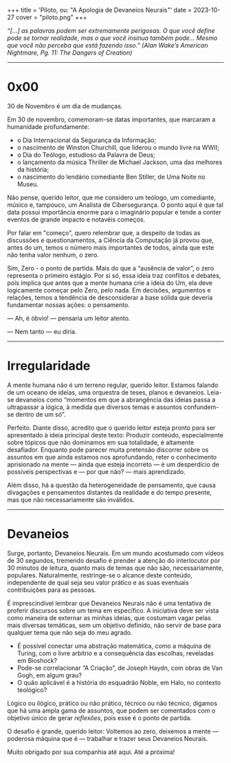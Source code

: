 +++
title = 'Piloto, ou: "A Apologia de Devaneios Neurais"'
date = 2023-10-27
cover = "piloto.png"
+++

_“[…] as palavras podem ser extremamente perigosas. O que você define pode se tornar realidade, mas o que você insinua também pode… Mesmo que você não perceba que está fazendo isso.” (Alan Wake’s American Nightmare, Pg. 11: The Dangers of Creation)_
___
# 0x00
30 de Novembro é um dia de mudanças.

 Em 30 de novembro, comemoram-se datas importantes, que marcaram a humanidade profundamente:
  - o Dia Internacional da Segurança da Informação; 
  - o nascimento de Winston Churchill, que liderou o mundo livre na WWII; 
  - o Dia do Teólogo, estudioso da Palavra de Deus;
  - o lançamento da música Thriller de Michael Jackson, uma das melhores da história;
  - o nascimento do lendário comediante Ben Stiller, de Uma Noite no Museu. 

Não pense, querido leitor, que me considero um teólogo, um comediante, músico e, tampouco, um Analista de Cibersegurança. O ponto aqui é que tal data possui importância enorme para o imaginário popular e tende a conter eventos de grande impacto e notavéis começos.

Por falar em "começo", quero relembrar que, a despeito de todas as discussões e questionamentos, a Ciência da Computação já provou que, antes do um, temos o número mais importantes de todos, ainda que este não tenha valor nenhum, o zero.

Sim, Zero - o ponto de partida. Mais do que a “ausência de valor”, o zero representa o primeiro estágio. Por si só, essa ideia traz conflitos e debates, pois implica que antes que a mente humana crie a ideia do Um, ela deve logicamente começar pelo Zero, pelo nada. Em decisões, argumentos e relações, temos a tendência de desconsiderar a base sólida que deveria fundamentar nossas ações: o pensamento.

— Ah, é óbvio! — pensaria um leitor atento.

— Nem tanto — eu diria.
___
# Irregularidade
A mente humana não é um terreno regular, querido leitor. Estamos falando de um oceano de ideias, uma orquestra de teses, planos e devaneios. Leia-se devaneios como “momentos em que a abrangência das ideias passa a ultrapassar a lógica, à medida que diversos temas e assuntos confundem-se dentro de um só”.

Perfeito. Diante disso, acredito que o querido leitor esteja pronto para ser apresentado à ideia principal deste texto: Produzir conteúdo, especialmente sobre tópicos que não dominamos em sua totalidade, é altamente desafiador. Enquanto pode parecer muita pretensão discorrer sobre os assuntos em que ainda estamos nos aprofundando, reter o conhecimento aprisionado na mente — ainda que esteja incorreto — é um desperdício de possíveis perspectivas e — por que não? — mais aprendizado.

Além disso, há a questão da heterogeneidade de pensamento, que causa divagações e pensamentos distantes da realidade e do tempo presente, mas que não necessariamente são inválidos.
___
# Devaneios
Surge, portanto, Devaneios Neurais. Em um mundo acostumado com vídeos de 30 segundos, tremendo desafio é prender a atenção do interlocutor por 30 minutos de leitura, quanto mais de temas que não são, necessariamente, populares. Naturalmente, restringe-se o alcance deste conteúdo, independente de qual seja seu valor prático e as suas eventuais contribuições para as pessoas.

É imprescindível lembrar que Devaneios Neurais não é uma tentativa de proferir discursos sobre um tema em específico. A iniciativa deve ser vista como maneira de externar as minhas ideias, que costumam vagar pelas mais diversas temáticas, sem um objetivo definido, não servir de base para qualquer tema que não seja do meu agrado.

- É possível conectar uma abstração matemática, como a máquina de Turing, com o livre arbítrio e a consequência das escolhas, reveladas em Bioshock?
- Pode-se correlacionar “A Criação”, de Joseph Haydn, com obras de Van Gogh, em algum grau?
- O quão aplicável é a história do esquadrão Noble, em Halo, no contexto teológico?

Lógico ou ilógico, prático ou não prático, técnico ou não técnico, digamos que há uma ampla gama de assuntos, que podem ser comentados com o objetivo único de gerar _reflexões_, pois esse é o ponto de partida.

O desafio é grande, querido leitor: Voltemos ao zero, deixemos a mente — poderosa máquina que é — trabalhar e trazer seus Devaneios Neurais.

Muito obrigado por sua companhia até aqui. Até a próxima!
